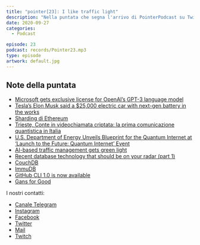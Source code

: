```yaml
---
title: "pointer[23]: I like traffic light"
description: "Nella puntata che segna l'arrivo di PointerPodcast su Twitch (https://www.twitch.tv/pointerpodcast) vi parliamo di Quantum Internet, dello Sharding di Ethereum, di database e di semafori smart."
date: 2020-09-27
categories:
  - Podcast

episode: 23
podcast: records/Pointer23.mp3
type: episode
artwork: default.jpg
---
```


## Note della puntata

<!-- wp:list -->
<ul><li><a href="https://venturebeat.com/2020/09/22/microsoft-gets-exclusive-license-for-openais-gpt-3-language-model/">Microsoft gets exclusive license for OpenAI’s GPT-3 language model</a></li><li><a href="https://www.theverge.com/2020/9/22/21450916/tesla-battery-pack-elon-musk-price-kilowatt-hour-ev-cost-tabless">Tesla’s Elon Musk said a $25,000 electric car with next-gen battery in the works</a></li><li><a href="https://eth.wiki/sharding/Sharding-FAQs">Sharding di Ethereum</a></li><li><a href="https://www.repubblica.it/scienze/2020/09/06/news/trieste_conte_in_videochiamata_criptata_la_prima_volta_in_italia-266418579/">Trieste, Conte in videochiamata criptata: la prima comunicazione quantistica in Italia</a></li><li><a href="https://www.energy.gov/articles/us-department-energy-unveils-blueprint-quantum-internet-launch-future-quantum-internet">U.S. Department of Energy Unveils Blueprint for the Quantum Internet at ‘Launch to the Future: Quantum Internet’ Event</a></li><li><a href="https://www.zdnet.com/article/ai-based-traffic-management-gets-green-light/">AI-based traffic management gets green light</a></li><li><a href="https://lucperkins.dev/blog/new-db-tech-1/">Recent database technology that should be on your radar (part 1)</a></li><li><a href="https://couchdb.apache.org">CouchDB</a></li><li><a href="https://github.com/codenotary/immudb">ImmuDB</a></li><li><a href="https://github.blog/2020-09-17-github-cli-1-0-is-now-available/">GitHub CLI 1.0 is now available</a></li><li><a href="https://www.eventbrite.com/e/gans-for-good-tickets-121256079197?aff=Hubspot&amp;utm_campaign=deeplearning.ai+News+and+Events+Announcements&amp;_hsenc=p2ANqtz--rzj65ro-HiotEW7IipFiPVvFp4RyRis0OVCsl9i4kr3KPoinb9PjsBClzSO1RcElwk3pofKespd6wv1iHsbCexHuLSw&amp;utm_content=96057179&amp;utm_source=hs_email&amp;utm_medium=email&amp;_hsmi=96057179">Gans for Good</a></li></ul>
<!-- /wp:list -->


I nostri contatti:

- [Canale Telegram](https://t.me/PointerPodcast)
- [Instagram](https://www.instagram.com/pointerpodcast/)
- [Facebook](https://www.facebook.com/pointerPodcast/)
- [Twitter](https://twitter.com/PointerPodcast)
- [Mail](info@pointerpodcast.it)
- [Twitch](https://www.twitch.tv/pointerpodcast)

